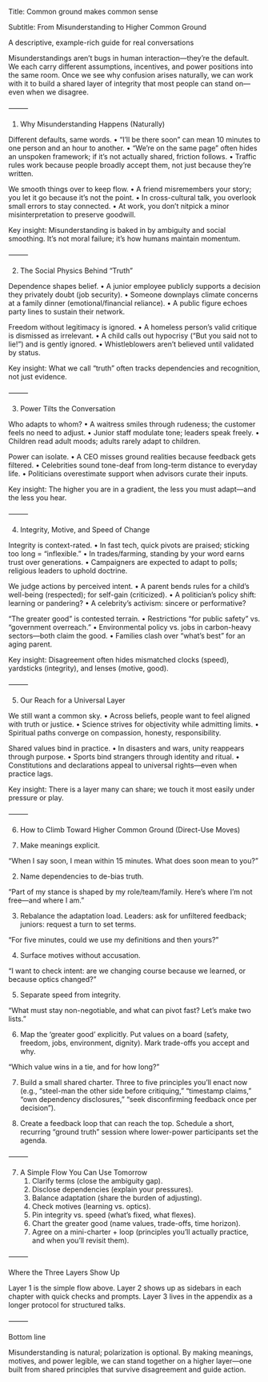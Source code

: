 Title: Common ground makes common sense

Subtitle: From Misunderstanding to Higher Common Ground

A descriptive, example-rich guide for real conversations

Misunderstandings aren’t bugs in human interaction—they’re the default. We each carry different assumptions, incentives, and power positions into the same room. Once we see why confusion arises naturally, we can work with it to build a shared layer of integrity that most people can stand on—even when we disagree.

⸻

1) Why Misunderstanding Happens (Naturally)

Different defaults, same words.
	•	“I’ll be there soon” can mean 10 minutes to one person and an hour to another.
	•	“We’re on the same page” often hides an unspoken framework; if it’s not actually shared, friction follows.
	•	Traffic rules work because people broadly accept them, not just because they’re written.

We smooth things over to keep flow.
	•	A friend misremembers your story; you let it go because it’s not the point.
	•	In cross-cultural talk, you overlook small errors to stay connected.
	•	At work, you don’t nitpick a minor misinterpretation to preserve goodwill.

Key insight: Misunderstanding is baked in by ambiguity and social smoothing. It’s not moral failure; it’s how humans maintain momentum.

⸻

2) The Social Physics Behind “Truth”

Dependence shapes belief.
	•	A junior employee publicly supports a decision they privately doubt (job security).
	•	Someone downplays climate concerns at a family dinner (emotional/financial reliance).
	•	A public figure echoes party lines to sustain their network.

Freedom without legitimacy is ignored.
	•	A homeless person’s valid critique is dismissed as irrelevant.
	•	A child calls out hypocrisy (“But you said not to lie!”) and is gently ignored.
	•	Whistleblowers aren’t believed until validated by status.

Key insight: What we call “truth” often tracks dependencies and recognition, not just evidence.

⸻

3) Power Tilts the Conversation

Who adapts to whom?
	•	A waitress smiles through rudeness; the customer feels no need to adjust.
	•	Junior staff modulate tone; leaders speak freely.
	•	Children read adult moods; adults rarely adapt to children.

Power can isolate.
	•	A CEO misses ground realities because feedback gets filtered.
	•	Celebrities sound tone-deaf from long-term distance to everyday life.
	•	Politicians overestimate support when advisors curate their inputs.

Key insight: The higher you are in a gradient, the less you must adapt—and the less you hear.

⸻

4) Integrity, Motive, and Speed of Change

Integrity is context-rated.
	•	In fast tech, quick pivots are praised; sticking too long = “inflexible.”
	•	In trades/farming, standing by your word earns trust over generations.
	•	Campaigners are expected to adapt to polls; religious leaders to uphold doctrine.

We judge actions by perceived intent.
	•	A parent bends rules for a child’s well-being (respected); for self-gain (criticized).
	•	A politician’s policy shift: learning or pandering?
	•	A celebrity’s activism: sincere or performative?

“The greater good” is contested terrain.
	•	Restrictions “for public safety” vs. “government overreach.”
	•	Environmental policy vs. jobs in carbon-heavy sectors—both claim the good.
	•	Families clash over “what’s best” for an aging parent.

Key insight: Disagreement often hides mismatched clocks (speed), yardsticks (integrity), and lenses (motive, good).

⸻

5) Our Reach for a Universal Layer

We still want a common sky.
	•	Across beliefs, people want to feel aligned with truth or justice.
	•	Science strives for objectivity while admitting limits.
	•	Spiritual paths converge on compassion, honesty, responsibility.

Shared values bind in practice.
	•	In disasters and wars, unity reappears through purpose.
	•	Sports bind strangers through identity and ritual.
	•	Constitutions and declarations appeal to universal rights—even when practice lags.

Key insight: There is a layer many can share; we touch it most easily under pressure or play.

⸻

6) How to Climb Toward Higher Common Ground (Direct-Use Moves)

1) Make meanings explicit.

“When I say soon, I mean within 15 minutes. What does soon mean to you?”

2) Name dependencies to de-bias truth.

“Part of my stance is shaped by my role/team/family. Here’s where I’m not free—and where I am.”

3) Rebalance the adaptation load.
Leaders: ask for unfiltered feedback; juniors: request a turn to set terms.

“For five minutes, could we use my definitions and then yours?”

4) Surface motives without accusation.

“I want to check intent: are we changing course because we learned, or because optics changed?”

5) Separate speed from integrity.

“What must stay non-negotiable, and what can pivot fast? Let’s make two lists.”

6) Map the ‘greater good’ explicitly.
Put values on a board (safety, freedom, jobs, environment, dignity). Mark trade-offs you accept and why.

“Which value wins in a tie, and for how long?”

7) Build a small shared charter.
Three to five principles you’ll enact now (e.g., “steel-man the other side before critiquing,” “timestamp claims,” “own dependency disclosures,” “seek disconfirming feedback once per decision”).

8) Create a feedback loop that can reach the top.
Schedule a short, recurring “ground truth” session where lower-power participants set the agenda.

⸻

7) A Simple Flow You Can Use Tomorrow
	1.	Clarify terms (close the ambiguity gap).
	2.	Disclose dependencies (explain your pressures).
	3.	Balance adaptation (share the burden of adjusting).
	4.	Check motives (learning vs. optics).
	5.	Pin integrity vs. speed (what’s fixed, what flexes).
	6.	Chart the greater good (name values, trade-offs, time horizon).
	7.	Agree on a mini-charter + loop (principles you’ll actually practice, and when you’ll revisit them).

⸻

Where the Three Layers Show Up

Layer 1 is the simple flow above.
Layer 2 shows up as sidebars in each chapter with quick checks and prompts.
Layer 3 lives in the appendix as a longer protocol for structured talks.

⸻

Bottom line

Misunderstanding is natural; polarization is optional. By making meanings, motives, and power legible, we can stand together on a higher layer—one built from shared principles that survive disagreement and guide action.
